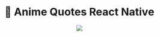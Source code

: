 <div align="center">
  
  # :gem: Anime Quotes React Native 
  
  <img src="https://i.imgur.com/9YDdCke.png">
  
</div>

